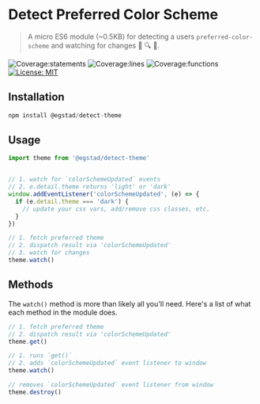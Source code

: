 # Detect Preferred Color Scheme

> A micro ES6 module (~0.5KB) for detecting a users `preferred-color-scheme` and watching for changes 🐛️ 🔍️ 👀️.

![Coverage:statements](https://img.shields.io/badge/Coverage:statements-100%-59CF5E.svg) ![Coverage:lines](https://img.shields.io/badge/Coverage:lines-100%-59CF5E.svg) ![Coverage:functions](https://img.shields.io/badge/Coverage:functions-100%-59CF5E.svg) [![License: MIT](https://img.shields.io/badge/License-MIT-yellow.svg)](https://opensource.org/licenses/MIT)



## Installation

```js
npm install @egstad/detect-theme
```

## Usage

```js
import theme from '@egstad/detect-theme'


// 1. watch for `colorSchemeUpdated` events
// 2. e.detail.theme returns 'light' or 'dark'
window.addEventListener('colorSchemeUpdated', (e) => {
  if (e.detail.theme === 'dark') {
    // update your css vars, add/remove css classes, etc.
  }
})

// 1. fetch preferred theme
// 2. dispatch result via 'colorSchemeUpdated'
// 3. watch for changes
theme.watch()
```

## Methods 

The `watch()` method is more than likely all you'll need. Here's a list of what each method in the module does.

```js
// 1. fetch preferred theme
// 2. dispatch result via 'colorSchemeUpdated'
theme.get()

// 1. runs `get()`
// 2. adds `colorSchemeUpdated` event listener to window
theme.watch()

// removes `colorSchemeUpdated` event listener from window
theme.destroy()
```
